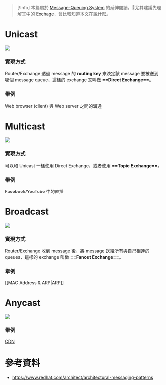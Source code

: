 >[!Info]
>本篇屬於 [Message-Queuing System](</System Design/Message-Queuing System.md>) 的延伸閱讀，尤其建議先理解其中的 [Exchage](</System Design/Message-Queuing System.md#Exchange/Router>)，會比較知道本文在說什麼。

# Unicast

![](<https://raw.githubusercontent.com/Jamison-Chen/KM-software/master/img/Unicast.png>)

### 實現方式

Router/Exchange 透過 message 的 **routing key** 來決定該 message 要被送到哪個 message queue，這樣的 exchange 又叫做 **==Direct Exchange==**。

### 舉例

Web browser (client) 與 Web server 之間的溝通

# Multicast

![](<https://raw.githubusercontent.com/Jamison-Chen/KM-software/master/img/multicast.png>)

### 實現方式

可以和 Unicast 一樣使用 Direct Exchange，或者使用 **==Topic Exchange==**。

### 舉例

Facebook/YouTube 中的直播

# Broadcast

![](<https://raw.githubusercontent.com/Jamison-Chen/KM-software/master/img/broadcast.png>)

### 實現方式

Router/Exchange 收到 message 後，將 message 送給所有與自己相連的 queues，這樣的 exchange 叫做 **==Fanout Exchange==**。

### 舉例

[[MAC Address & ARP|ARP]]

# Anycast

![](<https://raw.githubusercontent.com/Jamison-Chen/KM-software/master/img/anycast.png>)

### 舉例

[CDN](</Web Development/CDN.md>)

# 參考資料

- <https://www.redhat.com/architect/architectural-messaging-patterns>